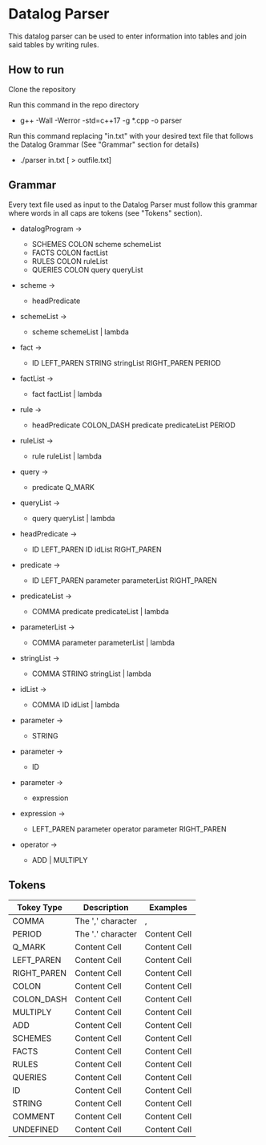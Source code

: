 # Datalog Parser

This datalog parser can be used to enter information into tables and join said tables by writing rules.

## How to run ##

Clone the repository

Run this command in the repo directory
* g++ -Wall -Werror -std=c++17 -g \*.cpp -o parser

Run this command replacing "in.txt" with your desired text file that follows the Datalog Grammar (See "Grammar" section for details)
* ./parser in.txt [ > outfile.txt]


## Grammar ##

Every text file used as input to the Datalog Parser must follow this grammar where words in all caps are tokens (see "Tokens" section).

* datalogProgram	-> 	
	* SCHEMES COLON scheme schemeList	
	* FACTS COLON factList 
	* RULES COLON ruleList 
	* QUERIES COLON query queryList


* scheme   	-> 	
	* headPredicate
* schemeList	->	
	* scheme schemeList | lambda
* fact    	->	
	* ID LEFT_PAREN STRING stringList RIGHT_PAREN PERIOD
* factList	->	
	* fact factList | lambda
* rule    	->
	* headPredicate COLON_DASH predicate predicateList PERIOD
* ruleList	->	
	* rule ruleList | lambda
* query	        ->      
	* predicate Q_MARK
* queryList	->	
	* query queryList | lambda





* headPredicate	->	
	* ID LEFT_PAREN ID idList RIGHT_PAREN
* predicate	->	
	* ID LEFT_PAREN parameter parameterList RIGHT_PAREN

* predicateList	->	
	* COMMA predicate predicateList | lambda
* parameterList	-> 	
	* COMMA parameter parameterList | lambda
* stringList	-> 	
	* COMMA STRING stringList | lambda
* idList  	-> 	
	* COMMA ID idList | lambda

* parameter	->	
	* STRING
* parameter	->	
	* ID
* parameter	->	
	* expression

* expression	-> 	
	* LEFT_PAREN parameter operator parameter RIGHT_PAREN
* operator	->	
	* ADD | MULTIPLY

## Tokens
Tokey Type  | Description | Examples
------------- | ------------- | -------------
COMMA  | The ',' character  | ,
PERIOD  | 	The '.' character  | Content Cell
Q_MARK  | Content Cell  | Content Cell
LEFT_PAREN  | Content Cell  | Content Cell
RIGHT_PAREN  | Content Cell  | Content Cell
COLON  | Content Cell  | Content Cell
COLON_DASH  | Content Cell  | Content Cell
MULTIPLY  | Content Cell  | Content Cell
ADD  | Content Cell  | Content Cell
SCHEMES  | Content Cell  | Content Cell
FACTS  | Content Cell  | Content Cell
RULES  | Content Cell  | Content Cell
QUERIES  | Content Cell  | Content Cell
ID  | Content Cell  | Content Cell
STRING  | Content Cell  | Content Cell
COMMENT  | Content Cell  | Content Cell
UNDEFINED  | Content Cell  | Content Cell


